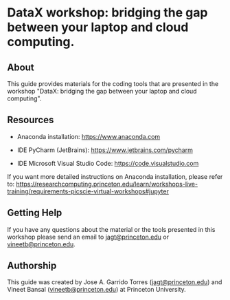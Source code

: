 # DataX workshop: bridging the gap between your laptop and cloud computing.

## About
This guide provides materials for the coding tools that are presented in the workshop "DataX: bridging the gap between your laptop and cloud computing".

## Resources
- Anaconda installation: 
https://www.anaconda.com

- IDE PyCharm (JetBrains):
https://www.jetbrains.com/pycharm

- IDE Microsoft Visual Studio Code:
https://code.visualstudio.com

If you want more detailed instructions on Anaconda installation, please refer to: 
https://researchcomputing.princeton.edu/learn/workshops-live-training/requirements-picscie-virtual-workshops#jupyter

## Getting Help
If you have any questions about the material or the tools presented in this workshop please send an email to jagt@princeton.edu or vineetb@princeton.edu.

## Authorship
This guide was created by Jose A. Garrido Torres (jagt@princeton.edu) and Vineet Bansal (vineetb@princeton.edu) at Princeton University.
